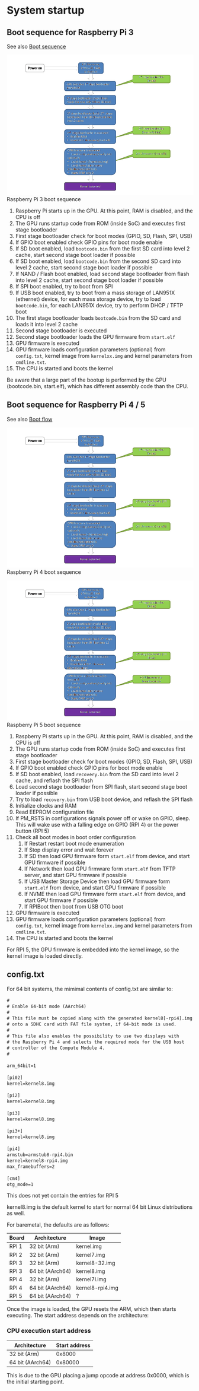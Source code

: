 # System startup

## Boot sequence for Raspberry Pi 3

See also [Boot sequence](https://www.raspberrypi.com/documentation/computers/raspberry-pi.html#boot-sequence)

![Boot sequence](images/boot-rpi3.png)</br>
Raspberry Pi 3 boot sequence

1. Raspberry Pi starts up in the GPU. At this point, RAM is disabled, and the CPU is off
2. The GPU runs startup code from ROM (inside SoC) and executes first stage bootloader
3. First stage bootloader check for boot modes (GPIO, SD, Flash, SPI, USB)
4. If GPIO boot enabled check GPIO pins for boot mode enable
5. If SD boot enabled, load `bootcode.bin` from the first SD card into level 2 cache, start second stage boot loader if possible
6. If SD boot enabled, load `bootcode.bin` from the second SD card into level 2 cache, start second stage boot loader if possible
7. If NAND / Flash boot enabled, load second stage bootloader from flash into level 2 cache, start second stage boot loader if possible
8. If SPI boot enabled, try to boot from SPI
9. If USB boot enabled, try to boot from a mass storage of LAN951X (ethernet) device, for each mass storage device, try to load `bootcode.bin`, for each LAN951X device, try to perform DHCP / TFTP boot
10. The first stage bootloader loads `bootcode.bin` from the SD card and loads it into level 2 cache
11. Second stage bootloader is executed
12. Second stage bootloader loads the GPU firmware from `start.elf`
13. GPU firmware is executed
14. GPU firmware loads configuration parameters (optional) from `config.txt`, kernel image from `kernelxx.img` and kernel parameters from `cmdline.txt`.
15. The CPU is started and boots the kernel

Be aware that a large part of the bootup is performed by the GPU (bootcode.bin, start.elf), which has different assembly code than the CPU.

## Boot sequence for Raspberry Pi 4 / 5

See also [Boot flow](https://www.raspberrypi.com/documentation/computers/raspberry-pi.html#raspberry-pi-4-boot-flow)

![Boot sequence](images/boot-rpi4.png)</br>
Raspberry Pi 4 boot sequence

![Boot sequence](images/boot-rpi5.png)</br>
Raspberry Pi 5 boot sequence

1. Raspberry Pi starts up in the GPU. At this point, RAM is disabled, and the CPU is off
2. The GPU runs startup code from ROM (inside SoC) and executes first stage bootloader
3. First stage bootloader check for boot modes (GPIO, SD, Flash, SPI, USB)
4. If GPIO boot enabled check GPIO pins for boot mode enable
5. If SD boot enabled, load `recovery.bin` from the SD card into level 2 cache, and reflash the SPI flash
6. Load second stage bootloader from SPI flash, start second stage boot loader if possible
7. Try to load `recovery.bin` from USB boot device, and reflash the SPI flash
8. Initialize clocks and RAM
9. Read EEPROM configuration file
10. If PM_RSTS in configurations signals power off or wake on GPIO, sleep. This will wake use with a falling edge on GPIO (RPI 4) or the power button (RPI 5)
11. Check all boot modes in boot order configuration
    1. If Restart restart boot mode enumeration
    2. If Stop display error and wait forever
    3. If SD then load GPU firmware form `start.elf` from device, and start GPU firmware if possible
    4. If Network then load GPU firmware form `start.elf` from TFTP server, and start GPU firmware if possible
    5. If USB Master Storage Device then load GPU firmware form `start.elf` from device, and start GPU firmware if possible
    6. If NVME then load GPU firmware form `start.elf` from device, and start GPU firmware if possible
    4. If RPIBoot then boot from USB OTG boot
12. GPU firmware is executed
13. GPU firmware loads configuration parameters (optional) from `config.txt`, kernel image from `kernelxx.img` and kernel parameters from `cmdline.txt`.
14. The CPU is started and boots the kernel

For RPI 5, the GPU firmware is embedded into the kernel image, so the kernel image is loaded directly.

## config.txt

For 64 bit systems, the mimimal contents of config.txt are similar to:

```text
#
# Enable 64-bit mode (AArch64)
#
# This file must be copied along with the generated kernel8[-rpi4].img
# onto a SDHC card with FAT file system, if 64-bit mode is used.
#
# This file also enables the possibility to use two displays with
# the Raspberry Pi 4 and selects the required mode for the USB host
# controller of the Compute Module 4.
#

arm_64bit=1

[pi02]
kernel=kernel8.img

[pi2]
kernel=kernel8.img

[pi3]
kernel=kernel8.img

[pi3+]
kernel=kernel8.img

[pi4]
armstub=armstub8-rpi4.bin
kernel=kernel8-rpi4.img
max_framebuffers=2

[cm4]
otg_mode=1
```

This does not yet contain the entries for RPI 5

kernel8.img is the default kernel to start for normal 64 bit Linux distributions as well.

For baremetal, the defaults are as follows:

| Board  | Architecture     | Image            |
|--------|------------------|------------------|
| RPI 1  | 32 bit (Arm)     | kernel.img       |
| RPI 2  | 32 bit (Arm)     | kernel7.img      |
| RPI 3  | 32 bit (Arm)     | kernel8-32.img   |
| RPI 3  | 64 bit (AArch64) | kernel8.img      |
| RPI 4  | 32 bit (Arm)     | kernel7l.img     |
| RPI 4  | 64 bit (AArch64) | kernel8-rpi4.img |
| RPI 5  | 64 bit (AArch64) | ?                |

Once the image is loaded, the GPU resets the ARM, which then starts executing. The start address depends on the architecture:

### CPU execution start address

| Architecture     | Start address |
|------------------|---------------|
| 32 bit (Arm)     | 0x8000        |
| 64 bit (AArch64) | 0x80000       |

This is due to the GPU placing a jump opcode at address 0x0000, which is the initial starting point.
